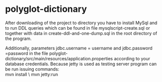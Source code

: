 # polyglot-dictionary


After downloading of the project to directory you have to install MySql
and to run DDL queries which can be found in file mysqlscript-create.sql
or together with data in create-ddl-and-one-dump.sql in the root directory of the program.

Additionally, parameters
jdbc.username = username and jdbc.password =password in the
file polyglot-dictionary/src/main/resources/application.properties according to
your database credentials. Because jetty is used as testing server program can
be run issuing commands: \
mvn install \ 
mvn jetty:run

